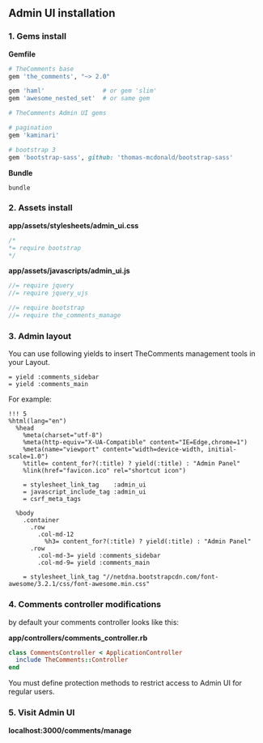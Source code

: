 ## Admin UI installation

### 1. Gems install

**Gemfile**

```ruby
# TheComments base
gem 'the_comments', "~> 2.0"

gem 'haml'                # or gem 'slim'
gem 'awesome_nested_set'  # or same gem

# TheComments Admin UI gems

# pagination
gem 'kaminari'

# bootstrap 3
gem 'bootstrap-sass', github: 'thomas-mcdonald/bootstrap-sass'
```

**Bundle**

```
bundle
```

### 2. Assets install

**app/assets/stylesheets/admin_ui.css**

```css
/*
*= require bootstrap
*/
```

**app/assets/javascripts/admin_ui.js**

```js
//= require jquery
//= require jquery_ujs

//= require bootstrap
//= require the_comments_manage
```

### 3. Admin layout

You can use following yields to insert TheComments management tools in your Layout.

```haml
= yield :comments_sidebar
= yield :comments_main
```

For example:

```haml
!!! 5
%html(lang="en")
  %head
    %meta(charset="utf-8")
    %meta(http-equiv="X-UA-Compatible" content="IE=Edge,chrome=1")
    %meta(name="viewport" content="width=device-width, initial-scale=1.0")
    %title= content_for?(:title) ? yield(:title) : "Admin Panel"
    %link(href="favicon.ico" rel="shortcut icon")

    = stylesheet_link_tag    :admin_ui
    = javascript_include_tag :admin_ui
    = csrf_meta_tags

  %body
    .container
      .row
        .col-md-12
          %h3= content_for?(:title) ? yield(:title) : "Admin Panel"
      .row
        .col-md-3= yield :comments_sidebar
        .col-md-9= yield :comments_main

    = stylesheet_link_tag "//netdna.bootstrapcdn.com/font-awesome/3.2.1/css/font-awesome.min.css"
```

### 4. Comments controller modifications

by default your comments controller looks like this:

**app/controllers/comments_controller.rb**

```ruby
class CommentsController < ApplicationController
  include TheComments::Controller
end
```

You must define protection methods to restrict access to Admin UI for regular users.

### 5. Visit Admin UI

**localhost:3000/comments/manage**
